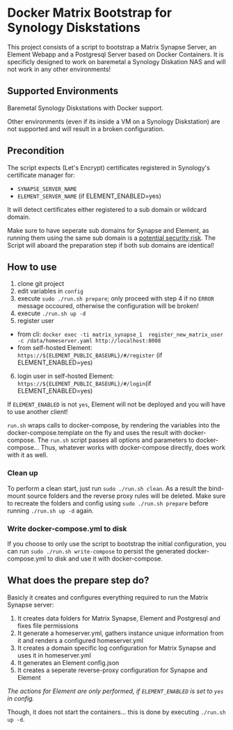 # Docker Matrix Bootstrap for Synology Diskstations

This project consists of a script to bootstrap a Matrix Synapse Server, an Element Webapp and a Postgresql Server based on Docker Containers.
It is specificly designed to work on baremetal a Synology Diskation NAS and will not work in any other environments!

## Supported Environments
Baremetal Synology Diskstations with Docker support.

Other environments (even if its inside a VM on a Synology Diskstation) are not supported and will result in a broken configuration.

## Precondition
The script expects (Let's Encrypt) certificates registered in Synology's certificate manager for:
- `SYNAPSE_SERVER_NAME`
- `ELEMENT_SERVER_NAME` (if ELEMENT_ENABLED=yes)

It will detect certificates either registered to a sub domain or wildcard domain.

Make sure to have seperate sub domains for Synapse and Element, as running them using the same sub domain is a [potential security risk](https://github.com/vector-im/element-web#important-security-notes). The Script will aboard the preparation step if both sub domains are identical!

## How to use
1. clone git project
2. edit variables in `config`
3. execute `sudo ./run.sh prepare`; only proceed with step 4 if no `ERROR` message occoured, otherwise the configuration will be broken!
4. execute `./run.sh up -d`
5. register user
- from cli: `docker exec -ti matrix_synapse_1  register_new_matrix_user -c /data/homeserver.yaml http://localhost:8008`
- from self-hosted Element: `https://${ELEMENT_PUBLIC_BASEURL}/#/register` (if ELEMENT_ENABLED=yes)
6. login user in self-hosted Element: `https://${ELEMENT_PUBLIC_BASEURL}/#/login`(if ELEMENT_ENABLED=yes)

If `ELEMENT_ENABLED` is not `yes`, Element will not be deployed and you will have to use another client!

`run.sh` wraps calls to docker-compose, by rendering the variables into the docker-compose.template on the fly and uses the result with docker-compose. The `run.sh` script passes all options and parameters to docker-compose... Thus, whatever works with docker-compose directly, does work with it as well.

### Clean up
To perform a clean start, just run `sudo ./run.sh clean`. As a result the bind-mount source folders and the reverse proxy rules will be deleted.
Make sure to recreate the folders and config using `sudo ./run.sh prepare` before running `./run.sh up -d` again.

### Write docker-compose.yml to disk
If you choose to only use the script to bootstrap the initial configuration, you can run `sudo ./run.sh write-compose` to persist the generated docker-compose.yml to disk and use it with docker-compose.


## What does the prepare step do?
Basicly it creates and configures everything required to run the Matrix Synapse server:
1. It creates data folders for Matrix Synapse, Element and Postgresql and fixes file permissions
2. It generate a homeserver.yml, gathers instance unique information from it and renders a configured homeserver.yml
3. It creates a domain specific log configuration for Matrix Synapse and uses it in homeserver.yml
4. It generates an Element config.json
5. It creates a seperate reverse-proxy configuration for Synapse and Element

_The actions for Element are only performed, if `ELEMENT_ENABLED` is set to `yes` in config._

Though, it does not start the containers... this is done by executing `./run.sh up -d`.
